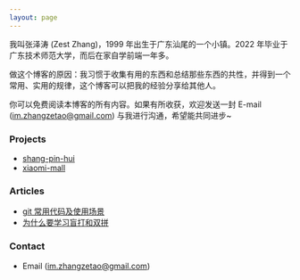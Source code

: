 ```yaml
---
layout: page
---
```


我叫张泽涛 (Zest Zhang)，1999 年出生于广东汕尾的一个小镇。2022 年毕业于广东技术师范大学，而后在家自学前端一年多。

做这个博客的原因：我习惯于收集有用的东西和总结那些东西的共性，并得到一个常用、实用的规律，这个博客可以把我的经验分享给其他人。

你可以免费阅读本博客的所有内容。如果有所收获，欢迎发送一封 E-mail (im.zhangzetao@gmail.com) 与我进行沟通，希望能共同进步~


### Projects

- [shang-pin-hui](https://github.com/Zest-Zhang/shang_pin_hui)
- [xiaomi-mall](https://github.com/Zest-Zhang/xiaomi-mall)

### Articles

- [git 常用代码及使用场景](https://zestzhang.top/blog/git%E5%B8%B8%E7%94%A8%E4%BB%A3%E7%A0%81%E5%8F%8A%E4%BD%BF%E7%94%A8%E5%9C%BA%E6%99%AF/)
- [为什么要学习盲打和双拼](https://zestzhang.top/blog/%E4%B8%BA%E4%BB%80%E4%B9%88%E8%A6%81%E5%AD%A6%E4%B9%A0%E7%9B%B2%E6%89%93%E5%92%8C%E5%8F%8C%E6%8B%BC/)

### Contact

* Email (im.zhangzetao@gmail.com) 

